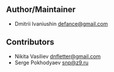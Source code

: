 ## Author/Maintainer

- Dmitrii Ivaniushin <defance@gmail.com>

## Contributors

- Nikita Vasiliev <dnfletter@gmail.com>
- Serge Pokhodyaev <snp@z9.ru>
